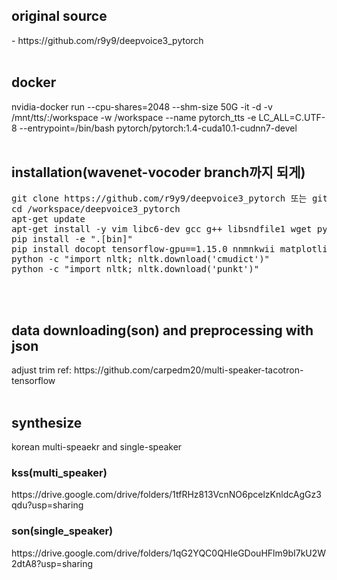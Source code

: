 <h2>original source</h2>
- https://github.com/r9y9/deepvoice3_pytorch
</br></br>

<h2>docker</h2>
nvidia-docker run --cpu-shares=2048 --shm-size 50G -it -d -v /mnt/tts/:/workspace -w /workspace --name pytorch_tts -e LC_ALL=C.UTF-8 --entrypoint=/bin/bash pytorch/pytorch:1.4-cuda10.1-cudnn7-devel
</br></br>

<h2>installation(wavenet-vocoder branch까지 되게)</h2>
<pre>
git clone https://github.com/r9y9/deepvoice3_pytorch 또는 git clone -b wavenet-vocoder https://github.com/r9y9/deepvoice3_pytorch.git
cd /workspace/deepvoice3_pytorch
apt-get update
apt-get install -y vim libc6-dev gcc g++ libsndfile1 wget python3-pyqt5 make
pip install -e ".[bin]"
pip install docopt tensorflow-gpu==1.15.0 nnmnkwii matplotlib tensorboardX PyQt5 pybind11 python-mecab-ko g2pk wavenet_vocoder
python -c "import nltk; nltk.download('cmudict')"
python -c "import nltk; nltk.download('punkt')"
</pre>
</br></br>

<h2>data downloading(son) and preprocessing with json</h2>
adjust trim
ref: https://github.com/carpedm20/multi-speaker-tacotron-tensorflow
</br></br>

<h2>synthesize</h2>
korean multi-speaekr and single-speaker
<h3>kss(multi_speaker)</h3>
https://drive.google.com/drive/folders/1tfRHz813VcnNO6pcelzKnldcAgGz3qdu?usp=sharing
</br>
<h3>son(single_speaker)</h3>
https://drive.google.com/drive/folders/1qG2YQC0QHIeGDouHFlm9bI7kU2W2dtA8?usp=sharing
